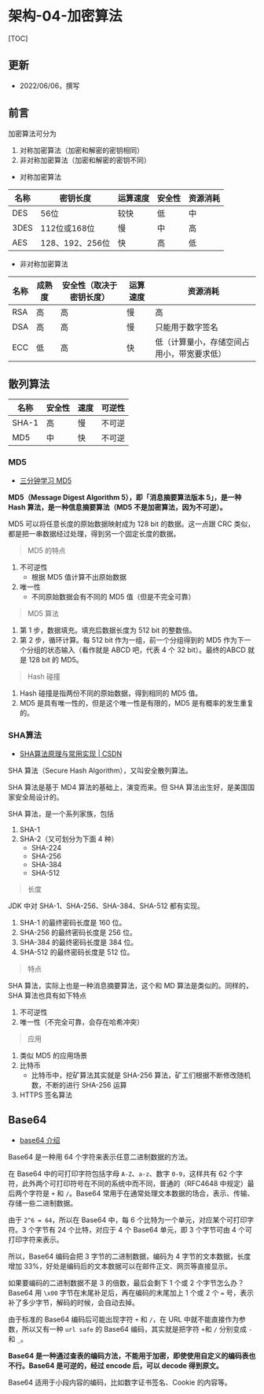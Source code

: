 # 架构-04-加密算法

[TOC]


## 更新
* 2022/06/06，撰写



## 前言

加密算法可分为
1. 对称加密算法（加密和解密的密钥相同）
2. 非对称加密算法（加密和解密的密钥不同）


* 对称加密算法

| 名称  | 密钥长度 | 运算速度 | 安全性 | 资源消耗 |
|-------|-------|----------|-------|----------|
| DES | 56位 | 较快 | 低 | 中 | 
| 3DES | 112位或168位 |  慢 | 中 | 高 |
| AES | 128、192、256位 | 快 | 高 | 低 |


* 非对称加密算法

| 名称 | 成熟度 | 安全性（取决于密钥长度） | 运算速度 | 资源消耗 |
|------|------|---------------|---------|-----------------|
| RSA | 高 |  高  | 慢 | 高 |
| DSA | 高 | 高  | 慢 | 只能用于数字签名 |
| ECC | 低 | 高 | 快 | 低（计算量小，存储空间占用小，带宽要求低） |



## 散列算法


| 名称 | 安全性  | 速度 | 可逆性 |
|-----|---------|-----|------|
| SHA-1 |  高 | 慢 | 不可逆 |
| MD5 | 中 | 快 | 不可逆 |


### MD5

* [三分钟学习 MD5](https://zhuanlan.zhihu.com/p/26592209)


**MD5（Message Digest Algorithm 5），即「消息摘要算法版本 5」，是一种 Hash 算法，是一种信息摘要算法（MD5 不是加密算法，因为不可逆）。**

MD5 可以将任意长度的原始数据映射成为 128 bit 的数据。这一点跟 CRC 类似，都是把一串数据经过处理，得到另一个固定长度的数据。


> MD5 的特点
1. 不可逆性
   * 根据 MD5 值计算不出原始数据
2. 唯一性 
   * 不同原始数据会有不同的 MD5 值（但是不完全可靠）

>  MD5 算法
1. 第 1 步，数据填充。填充后数据长度为 512 bit 的整数倍。
2. 第 2 步，循环计算。每 512 bit 作为一组，前一个分组得到的 MD5 作为下一个分组的状态输入（看作就是 ABCD 吧，代表 4 个 32 bit）。最终的ABCD 就是 128 bit 的 MD5。

> Hash 碰撞
1. Hash 碰撞是指两份不同的原始数据，得到相同的 MD5 值。
2. MD5 是具有唯一性的，但是这个唯一性是有限的，MD5 是有概率的发生重复的。



### SHA算法

* [SHA算法原理与常用实现 | CSDN](https://blog.csdn.net/java_zhangshuai/article/details/105590847)




SHA 算法（Secure Hash Algorithm），又叫安全散列算法。

SHA 算法是基于 MD4 算法的基础上，演变而来。但 SHA 算法出生好，是美国国家安全局设计的。

SHA 算法，是一个系列家族，包括
1. SHA-1
2. SHA-2（又可划分为下面 4 种）
   * SHA-224
   * SHA-256
   * SHA-384
   * SHA-512


> 长度

JDK 中对 SHA-1、SHA-256、SHA-384、SHA-512 都有实现。
1. SHA-1 的最终密码长度是 160 位。
2. SHA-256 的最终密码长度是 256 位。
3. SHA-384 的最终密码长度是 384 位。
4. SHA-512 的最终密码长度是 512 位。


> 特点

SHA 算法，实际上也是一种消息摘要算法，这个和 MD 算法是类似的。同样的，SHA 算法也具有如下特点
1. 不可逆性
2. 唯一性（不完全可靠，会存在哈希冲突）


> 应用
1. 类似 MD5 的应用场景
2. 比特币
   * 比特币中，挖矿算法其实就是 SHA-256 算法，矿工们根据不断修改随机数，不断的进行 SHA-256 运算
3. HTTPS 签名算法


## Base64

* [base64 介绍](https://www.liaoxuefeng.com/wiki/1016959663602400/1017684507717184)

Base64 是一种用 64 个字符来表示任意二进制数据的方法。

在 Base64 中的可打印字符包括字母 `A-Z`、`a-z`、数字 `0-9`，这样共有 62 个字符，此外两个可打印符号在不同的系统中而不同，普通的（RFC4648 中规定）最后两个字符是 `+` 和 `/`。Base64 常用于在通常处理文本数据的场合，表示、传输、存储一些二进制数据。


由于 `2^6 = 64`，所以在 Base64 中，每 6 个比特为一个单元，对应某个可打印字符。3 个字节有 24 个比特，对应于 4 个 Base64 单元，即 3 个字节可由 4 个可打印字符来表示。


所以，Base64 编码会把 3 字节的二进制数据，编码为 4 字节的文本数据，长度增加 33%，好处是编码后的文本数据可以在邮件正文、网页等直接显示。

如果要编码的二进制数据不是 3 的倍数，最后会剩下 1 个或 2 个字节怎么办？Base64 用 `\x00` 字节在末尾补足后，再在编码的末尾加上 1 个或 2 个 `=` 号，表示补了多少字节，解码的时候，会自动去掉。


由于标准的 Base64 编码后可能出现字符 `+` 和 `/`，在 URL 中就不能直接作为参数，所以又有一种 `url safe` 的 Base64 编码，其实就是把字符 `+`和 `/` 分别变成 `-` 和 `_`。

**Base64 是一种通过查表的编码方法，不能用于加密，即使使用自定义的编码表也不行。Base64 是可逆的，经过 encode 后，可以 decode 得到原文。**

Base64 适用于小段内容的编码，比如数字证书签名、Cookie 的内容等。